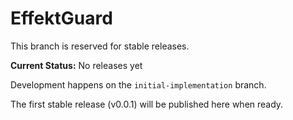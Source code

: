 # EffektGuard

This branch is reserved for stable releases.

**Current Status:** No releases yet

Development happens on the `initial-implementation` branch.

The first stable release (v0.0.1) will be published here when ready.
